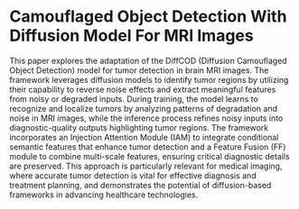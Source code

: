 # Camouflaged Object Detection With Diffusion Model For MRI Images
This paper explores the adaptation of the DiffCOD (Diffusion Camouflaged Object Detection) model for tumor detection in brain MRI images. The framework leverages diffusion models to identify tumor regions by utilizing their capability to reverse noise effects and extract meaningful features from noisy or degraded inputs. During training, the model learns to recognize and localize tumors by analyzing patterns of degradation and noise in MRI images, while the inference process refines noisy inputs into diagnostic-quality outputs highlighting tumor regions. The framework incorporates an Injection Attention Module (IAM) to integrate conditional semantic features that enhance tumor detection and a Feature Fusion (FF) module to combine multi-scale features, ensuring critical diagnostic details are preserved. This approach is particularly relevant for medical imaging, where accurate tumor detection is vital for effective diagnosis and treatment planning, and demonstrates the potential of diffusion-based frameworks in advancing healthcare technologies. 

